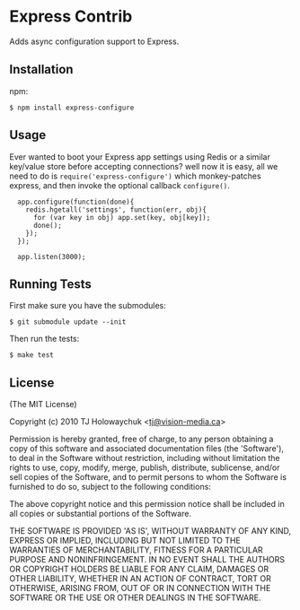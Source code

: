 
# Express Contrib
      
  Adds async configuration support to Express.

## Installation

npm:

    $ npm install express-configure

## Usage

Ever wanted to boot your Express app settings using Redis or a similar key/value store before accepting connections? well now it is easy, all we need to do is `require('express-configure')` which monkey-patches express, and then invoke the optional callback `configure()`.

      app.configure(function(done){
        redis.hgetall('settings', function(err, obj){
          for (var key in obj) app.set(key, obj[key]);
          done();
        });
      });

      app.listen(3000);

## Running Tests

First make sure you have the submodules:

    $ git submodule update --init

Then run the tests:

    $ make test

## License 

(The MIT License)

Copyright (c) 2010 TJ Holowaychuk &lt;tj@vision-media.ca&gt;

Permission is hereby granted, free of charge, to any person obtaining
a copy of this software and associated documentation files (the
'Software'), to deal in the Software without restriction, including
without limitation the rights to use, copy, modify, merge, publish,
distribute, sublicense, and/or sell copies of the Software, and to
permit persons to whom the Software is furnished to do so, subject to
the following conditions:

The above copyright notice and this permission notice shall be
included in all copies or substantial portions of the Software.

THE SOFTWARE IS PROVIDED 'AS IS', WITHOUT WARRANTY OF ANY KIND,
EXPRESS OR IMPLIED, INCLUDING BUT NOT LIMITED TO THE WARRANTIES OF
MERCHANTABILITY, FITNESS FOR A PARTICULAR PURPOSE AND NONINFRINGEMENT.
IN NO EVENT SHALL THE AUTHORS OR COPYRIGHT HOLDERS BE LIABLE FOR ANY
CLAIM, DAMAGES OR OTHER LIABILITY, WHETHER IN AN ACTION OF CONTRACT,
TORT OR OTHERWISE, ARISING FROM, OUT OF OR IN CONNECTION WITH THE
SOFTWARE OR THE USE OR OTHER DEALINGS IN THE SOFTWARE.
